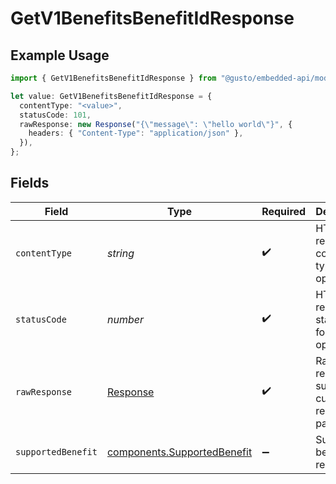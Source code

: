 # GetV1BenefitsBenefitIdResponse

## Example Usage

```typescript
import { GetV1BenefitsBenefitIdResponse } from "@gusto/embedded-api/models/operations/getv1benefitsbenefitid.js";

let value: GetV1BenefitsBenefitIdResponse = {
  contentType: "<value>",
  statusCode: 101,
  rawResponse: new Response("{\"message\": \"hello world\"}", {
    headers: { "Content-Type": "application/json" },
  }),
};
```

## Fields

| Field                                                                      | Type                                                                       | Required                                                                   | Description                                                                |
| -------------------------------------------------------------------------- | -------------------------------------------------------------------------- | -------------------------------------------------------------------------- | -------------------------------------------------------------------------- |
| `contentType`                                                              | *string*                                                                   | :heavy_check_mark:                                                         | HTTP response content type for this operation                              |
| `statusCode`                                                               | *number*                                                                   | :heavy_check_mark:                                                         | HTTP response status code for this operation                               |
| `rawResponse`                                                              | [Response](https://developer.mozilla.org/en-US/docs/Web/API/Response)      | :heavy_check_mark:                                                         | Raw HTTP response; suitable for custom response parsing                    |
| `supportedBenefit`                                                         | [components.SupportedBenefit](../../models/components/supportedbenefit.md) | :heavy_minus_sign:                                                         | Supported benefit response                                                 |
